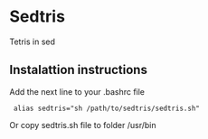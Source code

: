 
Sedtris
===

Tetris in sed


Instalattion instructions
--


Add the next line to your .bashrc file

     alias sedtris="sh /path/to/sedtris/sedtris.sh" 
     
 Or copy sedtris.sh file to folder /usr/bin
 
 
 
